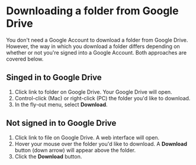 # Downloading a folder from Google Drive

You don't need a Google Account to download a folder from Google Drive. However, the way in which you download a folder differs depending on whether or not you're signed into a Google Account. Both approaches are covered below.

## Singed in to Google Drive

1. Click link to folder on Google Drive. Your Google Drive will open.
2. Control-click \(Mac\) or right-click \(PC\) the folder you'd like to download. 
3. In the fly-out menu, select **Download**.

## Not signed in to Google Drive

1. Click link to file on Google Drive. A web interface will open.
2. Hover your mouse over the folder you'd like to download. A **Download** button \(down arrow\) will appear above the folder.
3. Click the **Download** button. 



